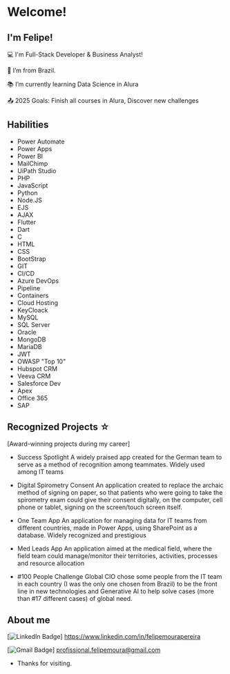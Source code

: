 # Welcome!

## I'm Felipe!
:computer: I'm Full-Stack Developer & Business Analyst!

:house_with_garden: I’m from Brazil.

:books: I’m currently learning Data Science in Alura

:outbox_tray: 2025 Goals: Finish all courses in Alura, Discover new challenges

## Habilities
- Power Automate
- Power Apps
- Power BI
- MailChimp
- UiPath Studio
- PHP
- JavaScript
- Python
- Node.JS
- EJS
- AJAX
- Flutter
- Dart
- C
- HTML
- CSS
- BootStrap
- GIT
- CI/CD
- Azure DevOps
- Pipeline
- Containers
- Cloud Hosting
- KeyCloack
- MySQL
- SQL Server
- Oracle
- MongoDB
- MariaDB
- JWT
- OWASP "Top 10"
- Hubspot CRM
- Veeva CRM
- Salesforce Dev
- Apex
- Office 365
- SAP

## Recognized Projects ☆
[Award-winning projects during my career]

* Success Spotlight
    A widely praised app created for the German team to serve as a method of recognition among
teammates. Widely used among IT teams

* Digital Spirometry Consent
    An application created to replace the archaic method of signing on paper, so that patients who were
going to take the spirometry exam could give their consent digitally, on the computer, cell phone or tablet,
signing on the screen/touch screen itself.

* One Team App
    An application for managing data for IT teams from different countries, made in Power Apps, using
SharePoint as a database. Widely recognized and prestigious

* Med Leads App
    An application aimed at the medical field, where the field team could manage/monitor their territories,
activities, processes and resource allocation

* #100 People Challenge
    Global CIO chose some people from the IT team in each country (I was the only one chosen from Brazil)
to be the front line in new technologies and Generative AI to help solve cases (more than #17 different cases) of
global need. 


## About me

[![LinkedIn Badge](https://img.shields.io/badge/LinkedIn-0077B5?style=for-the-badge&logo=linkedin&logoColor=white&link=https://https://www.linkedin.com/in/felipemourapereira)] https://www.linkedin.com/in/felipemourapereira

[![Gmail Badge](https://img.shields.io/badge/Gmail-D14836?style=for-the-badge&logo=gmail&logoColor=white&link=https://)] profissional.felipemoura@gmail.com


- Thanks for visiting.
